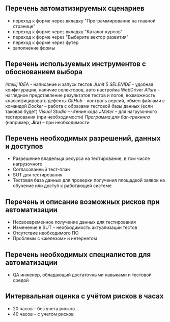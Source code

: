 ## Перечень автоматизируемых сценариев
* переход к форме через вкладку "Программирование на главной странице"
* переход к форме через вкладку "Каталог курсов"
* переход к форме через "Выберите вектор развития"
* переход к форме через футер
* заполнение формы
## Перечень используемых инструментов с обоснованием выбора
*Intellij IDEA* - написание и запуск тестов
*JUnit 5*
*SELENIDE* - удобная конфигурация, наличие селекторов, авто настройка WebDriver
*Allure* - наглядное представление результатов тестов и логов, возможность классифицировать дефекты
*GitHub* - контроль версий, обмен файлами с командой
*Docker* – работа с образами тестовой базы данных (если таковая будет)
*Visual Studio* – чтение кода
*JMeter* – для нагрузочного тестирования (при необходимости)
*Программа для баг-трекинга* (например, **Jira**) – при необходимости
## Перечень необходимых разрешений, данных и доступов 
* Разрешение владельца ресурса на тестирование, в том числе нагрузочного
* Согласованный тест-план
* SUT для тестирования
* Тестовая база данных для проверки получения площадкой заявок на обучение или доступ к работающей системе

## Перечень и описание возможных рисков при автоматизации 
* Несвоевременное получение данных для тестирования
* Изменение в SUT – необходимость актуализации тестов
* Отсутствие необходимого ПО
* Проблемы с «железом» и интернетом

## Перечень необходимых специалистов для автоматизации
* QA инженер, обладающий достаточными навыками и тестовой средой

## Интервальная оценка с учётом рисков в часах
* 20 часов – без учета рисков
* 40 часов – с учетом рисков
